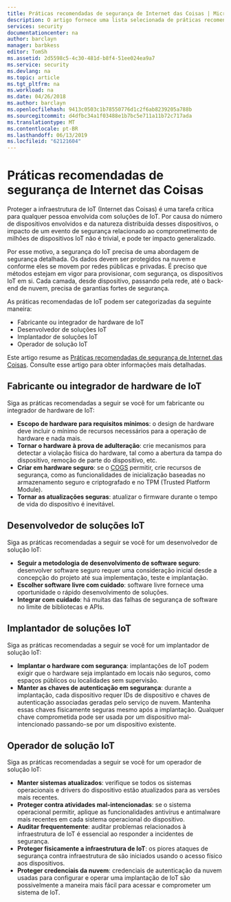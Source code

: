 ```yaml
---
title: Práticas recomendadas de segurança de Internet das Coisas | Microsoft Docs
description: O artigo fornece uma lista selecionada de práticas recomendadas e recomendações gerais do Internet das Coisas da Microsoft.
services: security
documentationcenter: na
author: barclayn
manager: barbkess
editor: TomSh
ms.assetid: 2d5598c5-4c30-481d-b8f4-51ee024ea9a7
ms.service: security
ms.devlang: na
ms.topic: article
ms.tgt_pltfrm: na
ms.workload: na
ms.date: 04/26/2018
ms.author: barclayn
ms.openlocfilehash: 9413c0503c1b78550776d1c2f6ab8239205a788b
ms.sourcegitcommit: d4dfbc34a1f03488e1b7bc5e711a11b72c717ada
ms.translationtype: MT
ms.contentlocale: pt-BR
ms.lasthandoff: 06/13/2019
ms.locfileid: "62121604"
---
```

# <a name="internet-of-things-security-best-practices"></a>Práticas recomendadas de segurança de Internet das Coisas

Proteger a infraestrutura de IoT (Internet das Coisas) é uma tarefa crítica para qualquer pessoa envolvida com soluções de IoT. Por causa do número de dispositivos envolvidos e da natureza distribuída desses dispositivos, o impacto de um evento de segurança relacionado ao comprometimento de milhões de dispositivos IoT não é trivial, e pode ter impacto generalizado.

Por esse motivo, a segurança do IoT precisa de uma abordagem de segurança detalhada. Os dados devem ser protegidos na nuvem e conforme eles se movem por redes públicas e privadas. É preciso que métodos estejam em vigor para provisionar, com segurança, os dispositivos IoT em si. Cada camada, desde dispositivo, passando pela rede, até o back-end de nuvem, precisa de garantias fortes de segurança.

As práticas recomendadas de IoT podem ser categorizadas da seguinte maneira:

* Fabricante ou integrador de hardware de IoT
* Desenvolvedor de soluções IoT
* Implantador de soluções IoT
* Operador de solução IoT

Este artigo resume as [Práticas recomendadas de segurança de Internet das Coisas](../iot-suite/iot-security-best-practices.md). Consulte esse artigo para obter informações mais detalhadas.

## <a name="iot-hardware-manufacturer-or-integrator"></a>Fabricante ou integrador de hardware de IoT

Siga as práticas recomendadas a seguir se você for um fabricante ou integrador de hardware de IoT:

* **Escopo de hardware para requisitos mínimos**: o design de hardware deve incluir o mínimo de recursos necessários para a operação de hardware e nada mais. 
* **Tornar o hardware à prova de adulteração**: crie mecanismos para detectar a violação física do hardware, tal como a abertura da tampa do dispositivo, remoção de parte do dispositivo, etc. 
* **Criar em hardware seguro**: se o [COGS](https://en.wikipedia.org/wiki/Cost_of_goods_sold) permitir, crie recursos de segurança, como as funcionalidades de inicialização baseadas no armazenamento seguro e criptografado e no TPM (Trusted Platform Module).
* **Tornar as atualizações seguras**: atualizar o firmware durante o tempo de vida do dispositivo é inevitável.

## <a name="iot-solution-developer"></a>Desenvolvedor de soluções IoT

Siga as práticas recomendadas a seguir se você for um desenvolvedor de solução IoT:

* **Seguir a metodologia de desenvolvimento de software seguro**: desenvolver software seguro requer uma consideração inicial desde a concepção do projeto até sua implementação, teste e implantação.
* **Escolher software livre com cuidado**: software livre fornece uma oportunidade o rápido desenvolvimento de soluções.
* **Integrar com cuidado**: há muitas das falhas de segurança de software no limite de bibliotecas e APIs. 

## <a name="iot-solution-deployer"></a>Implantador de soluções IoT

Siga as práticas recomendadas a seguir se você for um implantador de solução IoT:

* **Implantar o hardware com segurança**: implantações de IoT podem exigir que o hardware seja implantado em locais não seguros, como espaços públicos ou localidades sem supervisão.
* **Manter as chaves de autenticação em segurança**: durante a implantação, cada dispositivo requer IDs de dispositivo e chaves de autenticação associadas geradas pelo serviço de nuvem. Mantenha essas chaves fisicamente seguras mesmo após a implantação. Qualquer chave comprometida pode ser usada por um dispositivo mal-intencionado passando-se por um dispositivo existente.

## <a name="iot-solution-operator"></a>Operador de solução IoT

Siga as práticas recomendadas a seguir se você for um operador de solução IoT:

* **Manter sistemas atualizados**: verifique se todos os sistemas operacionais e drivers do dispositivo estão atualizados para as versões mais recentes. 
* **Proteger contra atividades mal-intencionadas**: se o sistema operacional permitir, aplique as funcionalidades antivírus e antimalware mais recentes em cada sistema operacional do dispositivo. 
* **Auditar frequentemente**: auditar problemas relacionados à infraestrutura de IoT é essencial ao responder a incidentes de segurança.
* **Proteger fisicamente a infraestrutura de IoT**: os piores ataques de segurança contra infraestrutura de são iniciados usando o acesso físico aos dispositivos.
* **Proteger credenciais da nuvem**: credenciais de autenticação da nuvem usadas para configurar e operar uma implantação de IoT são possivelmente a maneira mais fácil para acessar e comprometer um sistema de IoT. 

